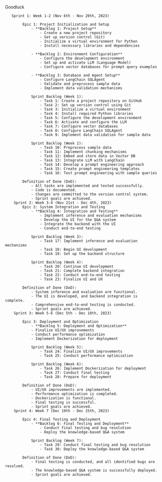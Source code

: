 Goodluck



       Sprint 1: Week 1-2 (Nov 6th - Nov 20th, 2023)

            Epic 1: Project Initialization and Setup
                - **Backlog 1: Project Setup**
                    - Create a new project repository
                    - Set up version control (Git)
                    - Initialize a virtual environment for Python
                    - Install necessary libraries and dependencies

                - **Backlog 2: Environment Configuration**
                    - Configure the development environment
                    - Set up and activate LLM (Language Model)
                    - Configure vector databases for prompt query examples

                - **Backlog 3: Database and Agent Setup**
                    - Configure LangChain SQLAgent
                    - Validate and preprocess sample data
                    - Implement data validation mechanisms

                Sprint Backlog (Week 1):
                    - Task 1: Create a project repository on GitHub
                    - Task 2: Set up version control using Git
                    - Task 3: Initialize a virtual environment
                    - Task 4: Install required Python libraries
                    - Task 5: Configure the development environment
                    - Task 6: Activate and configure the LLM
                    - Task 7: Configure vector databases
                    - Task 8: Configure LangChain SQLAgent
                    - Task 9: Implement data validation for sample data

                Sprint Backlog (Week 2):
                    - Task 10: Preprocess sample data
                    - Task 11: Implement chunking mechanisms
                    - Task 12: Embed and store data in Vector DB
                    - Task 13: Integrate LLM with LangChain
                    - Task 14: Develop a prompt engineering approach
                    - Task 15: Create prompt engineering templates
                    - Task 16: Test prompt engineering with sample queries

            Definition of Done (DoD):
                - All tasks are implemented and tested successfully.
                - Code is documented.
                - Changes are committed to the version control system.
                - Sprint goals are achieved.
        Sprint 2: Week 3-4 (Nov 21st - Dec 4th, 2023)
            Epic 2: System Integration and Testing
                - **Backlog 4: Integration and Testing**
                    - Implement inference and evaluation mechanisms
                    - Develop the UI for the Q&A system
                    - Integrate the backend with the UI
                    - Conduct end-to-end testing

                Sprint Backlog (Week 3):
                    - Task 17: Implement inference and evaluation mechanisms
                    - Task 18: Begin UI development
                    - Task 19: Set up the backend structure

                Sprint Backlog (Week 4):
                    - Task 20: Continue UI development
                    - Task 21: Complete backend integration
                    - Task 22: Conduct end-to-end testing
                    - Task 23: Finalize UI and UX

            Definition of Done (DoD):
                - System inference and evaluation are functional.
                - The UI is developed, and backend integration is complete.
                - Comprehensive end-to-end testing is conducted.
                - Sprint goals are achieved.
        Sprint 3: Week 5-6 (Dec 5th - Dec 18th, 2023)

            Epic 3: Deployment and Optimization
                - **Backlog 5: Deployment and Optimization**
                - Finalize UI/UX improvements
                - Conduct performance optimization
                - Implement Dockerization for deployment

                Sprint Backlog (Week 5):
                    - Task 24: Finalize UI/UX improvements
                    - Task 25: Conduct performance optimization

                Sprint Backlog (Week 6):
                    - Task 26: Implement Dockerization for deployment
                    - Task 27: Conduct final testing
                    - Task 28: Prepare for deployment

            Definition of Done (DoD):
                - UI/UX improvements are implemented.
                - Performance optimization is completed.
                - Dockerization is functional.
                - Final testing is successful.
                - Sprint goals are achieved.
        Sprint 4: Week 7 (Dec 19th - Dec 25th, 2023)

            Epic 4: Final Testing and Deployment
                - **Backlog 6: Final Testing and Deployment**
                    - Conduct final testing and bug resolution
                    - Deploy the knowledge-based Q&A system

                Sprint Backlog (Week 7):
                    - Task 29: Conduct final testing and bug resolution
                    - Task 30: Deploy the knowledge-based Q&A system

            Definition of Done (DoD):
                - Final testing is conducted, and all identified bugs are resolved.
                - The knowledge-based Q&A system is successfully deployed.
                - Sprint goals are achieved.


